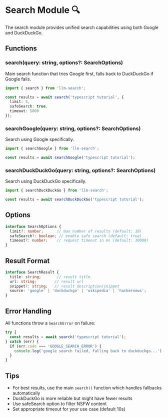 # Search Module 🔍

The search module provides unified search capabilities using both Google and DuckDuckGo.

## Functions

### search(query: string, options?: SearchOptions)

Main search function that tries Google first, falls back to DuckDuckGo if Google fails.

```typescript
import { search } from 'llm-search';

const results = await search('typescript tutorial', {
  limit: 5,
  safeSearch: true,
  timeout: 5000
});
```

### searchGoogle(query: string, options?: SearchOptions)

Search using Google specifically.

```typescript
import { searchGoogle } from 'llm-search';

const results = await searchGoogle('typescript tutorial');
```

### searchDuckDuckGo(query: string, options?: SearchOptions)

Search using DuckDuckGo specifically.

```typescript
import { searchDuckDuckGo } from 'llm-search';

const results = await searchDuckDuckGo('typescript tutorial');
```

## Options

```typescript
interface SearchOptions {
  limit?: number;      // max number of results (default: 10)
  safeSearch?: boolean; // enable safe search (default: true)
  timeout?: number;    // request timeout in ms (default: 10000)
}
```

## Result Format

```typescript
interface SearchResult {
  title: string;       // result title
  url: string;        // result url
  snippet?: string;   // result description/snippet
  source: 'google' | 'duckduckgo' | 'wikipedia' | 'hackernews';
}
```

## Error Handling

All functions throw a `SearchError` on failure:

```typescript
try {
  const results = await search('typescript tutorial');
} catch (err) {
  if (err.code === 'GOOGLE_SEARCH_ERROR') {
    console.log('google search failed, falling back to duckduckgo...');
  }
}
```

## Tips

- For best results, use the main `search()` function which handles fallbacks automatically
- DuckDuckGo is more reliable but might have fewer results
- Use safeSearch option to filter NSFW content
- Set appropriate timeout for your use case (default 10s)